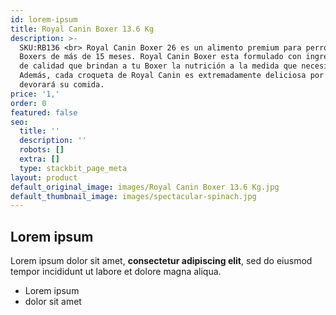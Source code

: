 ```yaml
---
id: lorem-ipsum
title: Royal Canin Boxer 13.6 Kg
description: >-
  SKU:RB136 <br> Royal Canin Boxer 26 es un alimento premium para perros adultos
  Boxers de más de 15 meses. Royal Canin Boxer esta formulado con ingredientes
  de calidad que brindan a tu Boxer la nutrición a la medida que necesita.
  Además, cada croqueta de Royal Canin es extremadamente deliciosa por lo que
  devorará su comida.
price: '1,'
order: 0
featured: false
seo:
  title: ''
  description: ''
  robots: []
  extra: []
  type: stackbit_page_meta
layout: product
default_original_image: images/Royal Canin Boxer 13.6 Kg.jpg
default_thumbnail_image: images/spectacular-spinach.jpg
---
```

## Lorem ipsum

Lorem ipsum dolor sit amet, **consectetur adipiscing elit**, sed do eiusmod tempor incididunt ut labore et dolore magna aliqua.

- Lorem ipsum
- dolor sit amet